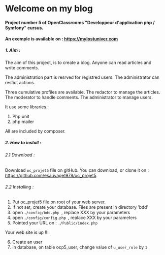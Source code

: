 # Welcome on my blog
#### Project number 5 of OpenClassrooms "Developpeur d'application php / Symfony" cursus. 
#### An exemple is available on : https://mylostuniver.com

##### 1. Aim :

The aim of this project, is to create a blog. Anyone can read articles and write comments.

The administration part is resrved for registred users. The administrator can restict actions.


Three cumulative profiles are available. The redactor to manage the articles. The moderator to handle comments. The administrator to manage users.


It use some libraries :
 1. Php unit
 2. php mailer
     
All are included by composer.

##### 2. How to install :

###### 2.1 Download :

Download `oc_projet5` file on gitHub. You can download, or clone it on : https://github.com/esauvage1978/oc_projet5.

###### 2.2 Installing :

   1. Put oc_projet5 file on root of your web server.
   2. If not set, create your database. Files are present in directory 'bdd'
   3. open ```./config/bdd.php ```, replace XXX by your parameters
   4. open ```./config/config.php ```, replace XXX by your parameters
   5. Pointed your URL on : ```./Public/index.php```

Your web site is up !!!

   6. Create an user 
   7. in database, on table ocp5_user, change value of ``` u_user_role ``` by ``` 1 ```


